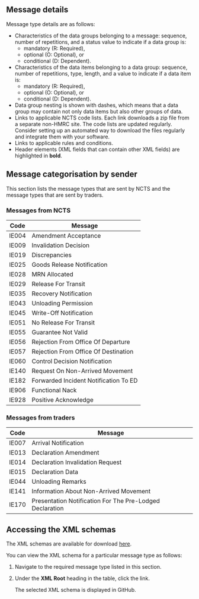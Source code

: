 ## Message details

Message type details are as follows: 

- Characteristics of the data groups belonging to a message: sequence, number of repetitions, and a status value to indicate if a data group is: 
    - mandatory (R: Required), 
    - optional (O: Optional), or 
    - conditional (D: Dependent).
- Characteristics of the data items belonging to a data group: sequence, number of repetitions, type, length, and a value to indicate if a data item is: 
    - mandatory (R: Required), 
    - optional (O: Optional), or 
    - conditional (D: Dependent).
- Data group nesting is shown with dashes, which means that a data group may contain not only data items but also other groups of data. 
- Links to applicable NCTS code lists. Each link downloads a zip file from a separate non-HMRC site. The code lists are updated regularly. Consider setting up an automated way to download the files regularly and integrate them with your software.
- Links to applicable rules and conditions. 
- Header elements (XML fields that can contain other XML fields) are highlighted in **bold**.

## Message categorisation by sender

This section lists the message types that are sent by NCTS and the message types that are sent by traders.

### Messages from NCTS

| Code  | Message                               |
| ----- | ------------------------------------- |
| IE004 | Amendment Acceptance                  |
| IE009 | Invalidation Decision                 |
| IE019 | Discrepancies                         |
| IE025 | Goods Release Notification            |
| IE028 | MRN Allocated                         |
| IE029 | Release For Transit                   |
| IE035 | Recovery Notification                 |
| IE043 | Unloading Permission                  |
| IE045 | Write-Off Notification                |
| IE051 | No Release For Transit                |
| IE055 | Guarantee Not Valid                   |
| IE056 | Rejection From Office Of Departure    |
| IE057 | Rejection From Office Of Destination  |
| IE060 | Control Decision Notification         |
| IE140 | Request On Non-Arrived Movement       |
| IE182 | Forwarded Incident Notification To ED |
| IE906 | Functional Nack                       |
| IE928 | Positive Acknowledge                  |

### Messages from traders

| Code  | Message                                                  |
| ----- | -------------------------------------------------------- |
| IE007 | Arrival Notification                                     |
| IE013 | Declaration Amendment                                    |
| IE014 | Declaration Invalidation Request                         |
| IE015 | Declaration Data                                         |
| IE044 | Unloading Remarks                                        |
| IE141 | Information About Non-Arrived Movement                   |
| IE170 | Presentation Notification For The Pre-Lodged Declaration |

## Accessing the XML schemas

The XML schemas are available for download [here](https://github.com/hmrc/transit-movements-validator/tree/main/conf/xsd).

You can view the XML schema for a particular message type as follows:

1. Navigate to the required message type listed in this section.
1. Under the **XML Root** heading in the table, click the link. 
    
    The selected XML schema is displayed in GitHub.

